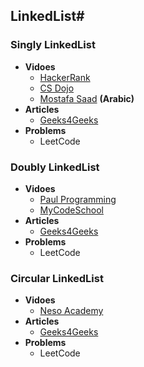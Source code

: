 ## LinkedList#
### **Singly LinkedList**
+ **Vidoes**
  + [HackerRank](https://www.youtube.com/watch?v=njTh_OwMljA&ab_channel=HackerRank)
  + [CS Dojo](https://www.youtube.com/watch?v=WwfhLC16bis)
  + [Mostafa Saad](https://www.youtube.com/watch?v=e6zJaMxzciA&t=571s) **(Arabic)**
+ **Articles**
  + [Geeks4Geeks](https://www.geeksforgeeks.org/data-structures/linked-list/#singlyLinkedList)
+ **Problems**
  + LeetCode
### **Doubly LinkedList**
+ **Vidoes**
  + [Paul Programming](https://www.youtube.com/watch?v=k0pjD12bzP0)
  + [MyCodeSchool](https://www.youtube.com/watch?v=JdQeNxWCguQ)
+ **Articles**
  + [Geeks4Geeks](https://www.geeksforgeeks.org/data-structures/linked-list/#doublyLinkedList)
+ **Problems**
  + LeetCode
### **Circular LinkedList**
+ **Vidoes**
  + [Neso Academy](https://www.youtube.com/watch?v=HMkdlu5sP4A)
+ **Articles**
  + [Geeks4Geeks](https://www.geeksforgeeks.org/data-structures/linked-list/#circularLinkedList)
+ **Problems**
  + LeetCode

